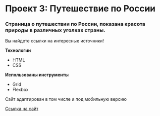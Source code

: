 # Проект 3: Путешествие по России

### Страница о путешествии по России, показана красота природы в различных уголках страны. 
Вы найдете ссылки на интересные источники!

**Технологии**
* HTML
* CSS

**Использованы инструменты**
* Grid
* Flexbox

Сайт адаптирован в том числе и под мобильную версию 

[Ссылка на сайт](https://mariaaddict.github.io/russian-travel/index.html)

